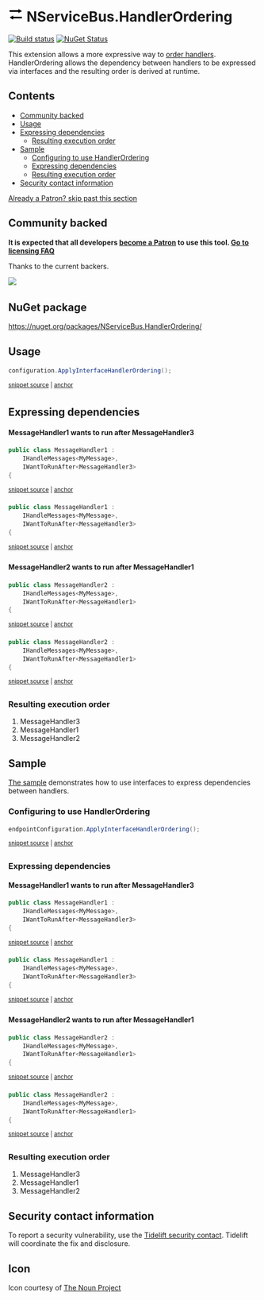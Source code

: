 <!--
GENERATED FILE - DO NOT EDIT
This file was generated by [MarkdownSnippets](https://github.com/SimonCropp/MarkdownSnippets).
Source File: /readme.source.md
To change this file edit the source file and then run MarkdownSnippets.
-->

# <img src="/src/icon.png" height="30px"> NServiceBus.HandlerOrdering

[![Build status](https://ci.appveyor.com/api/projects/status/l2jg521r03ei7a3n/branch/master?svg=true)](https://ci.appveyor.com/project/SimonCropp/nservicebus-HandlerOrdering)
[![NuGet Status](https://img.shields.io/nuget/v/NServiceBus.HandlerOrdering.svg)](https://www.nuget.org/packages/NServiceBus.HandlerOrdering/)

This extension allows a more expressive way to [order handlers](https://docs.particular.net/nservicebus/handlers/handler-ordering). HandlerOrdering allows the dependency between handlers to be expressed via interfaces and the resulting order is derived at runtime.

<!-- toc -->
## Contents

  * [Community backed](#community-backed)
  * [Usage](#usage)
  * [Expressing dependencies](#expressing-dependencies)
    * [Resulting execution order](#resulting-execution-order)
  * [Sample](#sample)
    * [Configuring to use HandlerOrdering](#configuring-to-use-handlerordering)
    * [Expressing dependencies](#expressing-dependencies-1)
    * [Resulting execution order](#resulting-execution-order-1)
  * [Security contact information](#security-contact-information)<!-- endtoc -->

<!--- StartOpenCollectiveBackers -->

[Already a Patron? skip past this section](#endofbacking)


## Community backed

**It is expected that all developers [become a Patron](https://opencollective.com/nservicebusextensions/contribute/patron-6976) to use this tool. [Go to licensing FAQ](https://github.com/NServiceBusExtensions/Home/#licensingpatron-faq)**

Thanks to the current backers.

<img src="https://opencollective.com/nservicebusextensions/tiers/patron.svg?width=890&avatarHeight=60&button=false">

<a href="#" id="endofbacking"></a>

<!--- EndOpenCollectiveBackers -->


## NuGet package

https://nuget.org/packages/NServiceBus.HandlerOrdering/


## Usage

<!-- snippet: Usage -->
<a id='snippet-usage'/></a>
```cs
configuration.ApplyInterfaceHandlerOrdering();
```
<sup><a href='/src/Tests/Snippets/Usage.cs#L8-L12' title='File snippet `usage` was extracted from'>snippet source</a> | <a href='#snippet-usage' title='Navigate to start of snippet `usage`'>anchor</a></sup>
<!-- endsnippet -->


## Expressing dependencies


#### MessageHandler1 wants to run after MessageHandler3

<!-- snippet: express-order1 -->
<a id='snippet-express-order1'/></a>
```cs
public class MessageHandler1 :
    IHandleMessages<MyMessage>,
    IWantToRunAfter<MessageHandler3>
{
```
<sup><a href='/src/Sample/MessageHandler1.cs#L7-L12' title='File snippet `express-order1` was extracted from'>snippet source</a> | <a href='#snippet-express-order1' title='Navigate to start of snippet `express-order1`'>anchor</a></sup>
<a id='snippet-express-order1-1'/></a>
```cs
public class MessageHandler1 :
    IHandleMessages<MyMessage>,
    IWantToRunAfter<MessageHandler3>
{
```
<sup><a href='/src/Tests/Snippets/MessageHandler1.cs#L5-L10' title='File snippet `express-order1` was extracted from'>snippet source</a> | <a href='#snippet-express-order1-1' title='Navigate to start of snippet `express-order1`'>anchor</a></sup>
<!-- endsnippet -->


#### MessageHandler2 wants to run after MessageHandler1

<!-- snippet: express-order2 -->
<a id='snippet-express-order2'/></a>
```cs
public class MessageHandler2 :
    IHandleMessages<MyMessage>,
    IWantToRunAfter<MessageHandler1>
{
```
<sup><a href='/src/Sample/MessageHandler2.cs#L8-L13' title='File snippet `express-order2` was extracted from'>snippet source</a> | <a href='#snippet-express-order2' title='Navigate to start of snippet `express-order2`'>anchor</a></sup>
<a id='snippet-express-order2-1'/></a>
```cs
public class MessageHandler2 :
    IHandleMessages<MyMessage>,
    IWantToRunAfter<MessageHandler1>
{
```
<sup><a href='/src/Tests/Snippets/MessageHandler2.cs#L5-L10' title='File snippet `express-order2` was extracted from'>snippet source</a> | <a href='#snippet-express-order2-1' title='Navigate to start of snippet `express-order2`'>anchor</a></sup>
<!-- endsnippet -->


### Resulting execution order

 1. MessageHandler3
 1. MessageHandler1
 1. MessageHandler2


## Sample

[The sample](/src/Sample) demonstrates how to use interfaces to express dependencies between handlers.


### Configuring to use HandlerOrdering

<!-- snippet: config -->
<a id='snippet-config'/></a>
```cs
endpointConfiguration.ApplyInterfaceHandlerOrdering();
```
<sup><a href='/src/Sample/Program.cs#L14-L16' title='File snippet `config` was extracted from'>snippet source</a> | <a href='#snippet-config' title='Navigate to start of snippet `config`'>anchor</a></sup>
<!-- endsnippet -->


### Expressing dependencies


#### MessageHandler1 wants to run after MessageHandler3

<!-- snippet: express-order1 -->
<a id='snippet-express-order1'/></a>
```cs
public class MessageHandler1 :
    IHandleMessages<MyMessage>,
    IWantToRunAfter<MessageHandler3>
{
```
<sup><a href='/src/Sample/MessageHandler1.cs#L7-L12' title='File snippet `express-order1` was extracted from'>snippet source</a> | <a href='#snippet-express-order1' title='Navigate to start of snippet `express-order1`'>anchor</a></sup>
<a id='snippet-express-order1-1'/></a>
```cs
public class MessageHandler1 :
    IHandleMessages<MyMessage>,
    IWantToRunAfter<MessageHandler3>
{
```
<sup><a href='/src/Tests/Snippets/MessageHandler1.cs#L5-L10' title='File snippet `express-order1` was extracted from'>snippet source</a> | <a href='#snippet-express-order1-1' title='Navigate to start of snippet `express-order1`'>anchor</a></sup>
<!-- endsnippet -->


#### MessageHandler2 wants to run after MessageHandler1

<!-- snippet: express-order2 -->
<a id='snippet-express-order2'/></a>
```cs
public class MessageHandler2 :
    IHandleMessages<MyMessage>,
    IWantToRunAfter<MessageHandler1>
{
```
<sup><a href='/src/Sample/MessageHandler2.cs#L8-L13' title='File snippet `express-order2` was extracted from'>snippet source</a> | <a href='#snippet-express-order2' title='Navigate to start of snippet `express-order2`'>anchor</a></sup>
<a id='snippet-express-order2-1'/></a>
```cs
public class MessageHandler2 :
    IHandleMessages<MyMessage>,
    IWantToRunAfter<MessageHandler1>
{
```
<sup><a href='/src/Tests/Snippets/MessageHandler2.cs#L5-L10' title='File snippet `express-order2` was extracted from'>snippet source</a> | <a href='#snippet-express-order2-1' title='Navigate to start of snippet `express-order2`'>anchor</a></sup>
<!-- endsnippet -->


### Resulting execution order

 1. MessageHandler3
 1. MessageHandler1
 1. MessageHandler2


## Security contact information

To report a security vulnerability, use the [Tidelift security contact](https://tidelift.com/security). Tidelift will coordinate the fix and disclosure.


## Icon

Icon courtesy of [The Noun Project](https://thenounproject.com)
